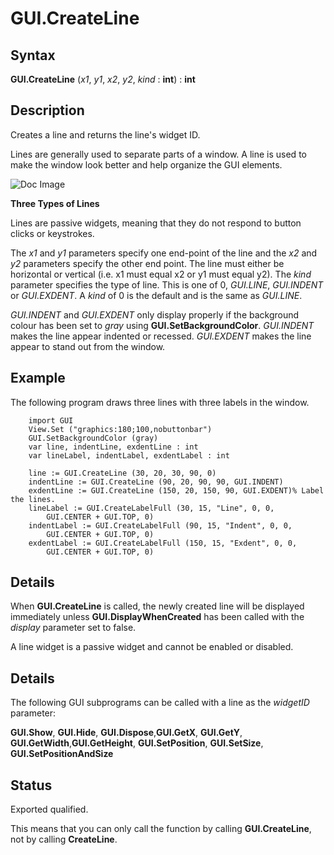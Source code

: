 
# GUI.CreateLine

## Syntax
**GUI.CreateLine** (_x1_, _y1_, _x2_, _y2_, _kind_ : **int**) : **int**

## Description
Creates a line and returns the line's widget ID.

Lines are generally used to separate parts of a window. A line is used to make the window look better and help organize the GUI elements. 



![Doc Image](gui_createline01.gif)

**Three Types of Lines**

Lines are passive widgets, meaning that they do not respond to button clicks or keystrokes.

The _x1_ and _y1_ parameters specify one end-point of the line and the _x2_ and _y2_ parameters specify the other end point. The line must either be horizontal or vertical (i.e. x1 must equal x2 or y1 must equal y2). The _kind_ parameter specifies the type of line. This is one of 0, _GUI.LINE_, _GUI.INDENT_ or _GUI.EXDENT_. A _kind_ of 0 is the default and is the same as _GUI.LINE_. 

_GUI.INDENT_ and _GUI.EXDENT_ only display properly if the background colour has been set to _gray_ using **GUI.SetBackgroundColor**. _GUI.INDENT_ makes the line appear indented or recessed. _GUI.EXDENT_ makes the line appear to stand out from the window.


## Example
The following program draws three lines with three labels in the window.



        import GUI
        View.Set ("graphics:180;100,nobuttonbar") 
        GUI.SetBackgroundColor (gray)
        var line, indentLine, exdentLine : int
        var lineLabel, indentLabel, exdentLabel : int
        
        line := GUI.CreateLine (30, 20, 30, 90, 0)
        indentLine := GUI.CreateLine (90, 20, 90, 90, GUI.INDENT)
        exdentLine := GUI.CreateLine (150, 20, 150, 90, GUI.EXDENT)% Label the lines.
        lineLabel := GUI.CreateLabelFull (30, 15, "Line", 0, 0,
            GUI.CENTER + GUI.TOP, 0)
        indentLabel := GUI.CreateLabelFull (90, 15, "Indent", 0, 0, 
            GUI.CENTER + GUI.TOP, 0)
        exdentLabel := GUI.CreateLabelFull (150, 15, "Exdent", 0, 0, 
            GUI.CENTER + GUI.TOP, 0)
## Details
When **GUI.CreateLine** is called, the newly created line will be displayed immediately unless **GUI.DisplayWhenCreated** has been called with the _display_ parameter set to false. 

A line widget is a passive widget and cannot be enabled or disabled.


## Details
The following GUI subprograms can be called with a line as the _widgetID_ parameter:


**GUI.Show**, **GUI.Hide**, **GUI.Dispose**,**GUI.GetX**, **GUI.GetY**, **GUI.GetWidth**,**GUI.GetHeight**, **GUI.SetPosition**, **GUI.SetSize**, **GUI.SetPositionAndSize**



## Status
Exported qualified.

This means that you can only call the function by calling **GUI.CreateLine**, not by calling **CreateLine**.

